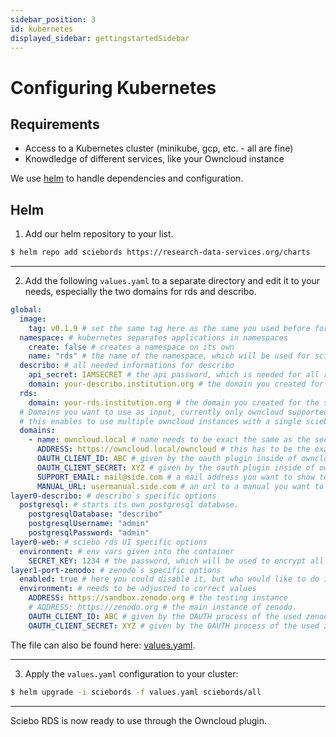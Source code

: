 ```yaml
---
sidebar_position: 3
id: kubernetes
displayed_sidebar: gettingstartedSidebar
---
```


# Configuring Kubernetes

## Requirements

- Access to a Kubernetes cluster (minikube, gcp, etc. - all are fine)
- Knowdledge of different services, like your Owncloud instance

We use [helm](https://helm.sh) to handle dependencies and configuration.

## Helm

1. Add our helm repository to your list.

```bash
$ helm repo add sciebords https://research-data-services.org/charts
```

---
2. Add the following `values.yaml` to a separate directory and edit it to your needs, especially the two domains for rds and describo.


```yaml
global:
  image:
    tag: v0.1.9 # set the same tag here as the same you used before for Owncloud
  namespace: # kubernetes separates applications in namespaces
    create: false # creates a namespace on its own
    name: "rds" # the name of the namespace, which will be used for sciebo RDS and / or created.
  describo: # all needed informations for describo
    api_secret: IAMSECRET # the api password, which is needed for all requests against the api
    domain: your-describo.institution.org # the domain you created for describo ui
  rds:
    domain: your-rds.institution.org # the domain you created for the sciebo rds ui
  # Domains you want to use as input, currently only owncloud supported,
  # this enables to use multiple owncloud instances with a single sciebo RDS
  domains:
    - name: owncloud.local # name needs to be exact the same as the second part after last @ in the cloudId
      ADDRESS: https://owncloud.local/owncloud # this has to be the exact owncloud domain 
      OAUTH_CLIENT_ID: ABC # given by the oauth plugin inside of owncloud
      OAUTH_CLIENT_SECRET: XYZ # given by the oauth plugin inside of owncloud
      SUPPORT_EMAIL: mail@side.com # a mail address you want to show to the users in multiple places inside of the ui
      MANUAL_URL: usermanual.side.com # an url to a manual you want to show to the users in ui
layer0-describo: # describo`s specific options
  postgresql: # starts its own postgresql database.
    postgresqlDatabase: "describo"
    postgresqlUsername: "admin"
    postgresqlPassword: "admin"
layer0-web: # sciebo rds UI specific options
  environment: # env vars given into the container
    SECRET_KEY: 1234 # the password, which will be used to encrypt all user data
layer1-port-zenodo: # zenodo`s specific options
  enabled: true # here you could disable it, but who would like to do it?
  environment: # needs to be adjusted to correct values
    ADDRESS: https://sandbox.zenodo.org # the testing instance
    # ADDRESS: https://zenodo.org # the main instance of zenodo.
    OAUTH_CLIENT_ID: ABC # given by the OAUTH process of the used zenodo instance from above.
    OAUTH_CLIENT_SECRET: XYZ # given by the OAUTH process of the used zenodo instance from above.
```

The file can also be found here: [values.yaml](https://raw.githubusercontent.com/Sciebo-RDS/Sciebo-RDS/develop/getting-started/values.yaml).

---
3. Apply the `values.yaml` configuration to your cluster:

```bash
$ helm upgrade -i sciebords -f values.yaml sciebords/all
```

---

Sciebo RDS is now ready to use through the Owncloud plugin. 